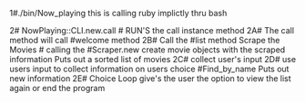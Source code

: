 

1#./bin/Now_playing this is calling ruby implictly thru bash
 
2#  NowPlaying::CLI.new.call # RUN'S the call instance method 
	2A# The call method will call #welcome method
	2B# Call the #list method 
		Scrape the Movies # calling the #Scraper.new 
		create movie objects with the scraped information
		Puts out a sorted list of movies 
	2C# collect user's input
	2D# use users input to collect information on users choice #Find_by_name
		Puts out new information
	2E# Choice Loop
		give's the user the option to view the list again or end the program 
